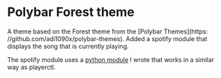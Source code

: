 # Polybar Forest theme

A theme based on the Forest theme from the [Polybar Themes](https:
//github.com/adi1090x/polybar-themes). Added a spotify module that displays the
song that is currently playing.

The spotify module uses a [python module](../python_packages/dbus_spotify) I
wrote that works in a similar way as playerctl.
